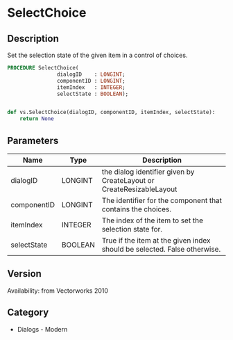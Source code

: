# SelectChoice

## Description
Set the selection state of the given item in a control of choices.

```pascal
PROCEDURE SelectChoice(
				dialogID    : LONGINT;
				componentID : LONGINT;
				itemIndex   : INTEGER;
				selectState : BOOLEAN);
```

```python

def vs.SelectChoice(dialogID, componentID, itemIndex, selectState):
    return None
```

## Parameters
|Name|Type|Description|
|---|---|---|
|dialogID|LONGINT|the dialog identifier given by CreateLayout or CreateResizableLayout|
|componentID|LONGINT|The identifier for the component that contains the choices.|
|itemIndex|INTEGER|The index of the item to set the selection state for.|
|selectState|BOOLEAN|True if the item at the given index should be selected. False otherwise.|

## Version
Availability: from Vectorworks 2010
## Category
* Dialogs - Modern

